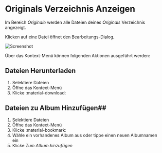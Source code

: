 # Originals Verzeichnis Anzeigen #

Im Bereich *Originale* werden alle Dateien deines *Originals* Verzeichnis angezeigt.

Klicken auf eine Datei öffnet den Bearbeitungs-Dialog. 

![Screenshot](img/files.png)

Über das Kontext-Menü können folgenden Aktionen ausgeführt werden:

## Dateien Herunterladen ##
1. Selektiere Dateien 
2. Öffne das Kontext-Menü
3. Klicke :material-download:


## Dateien zu Album Hinzufügen##
1. Selektiere Dateien
2. Öffne das Kontext-Menü
3. Klicke :material-bookmark:
4. Wähle ein vorhandenes Album aus oder tippe einen neuen Albumnamen ein
5. Klicke *Zum Album hinzufügen*
